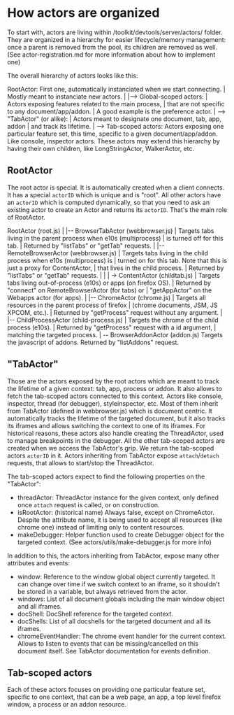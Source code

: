 # How actors are organized

To start with, actors are living within /toolkit/devtools/server/actors/ folder.
They are organized in a hierarchy for easier lifecycle/memory management:
once a parent is removed from the pool, its children are removed as well.
(See actor-registration.md for more information about how to implement one)

The overall hierarchy of actors looks like this:

  RootActor: First one, automatically instanciated when we start connecting.
   |         Mostly meant to instanciate new actors.
   |
   |--> Global-scoped actors:
   |    Actors exposing features related to the main process,
   |    that are not specific to any document/app/addon.
   |    A good example is the preference actor.
   |
   \--> "TabActor" (or alike):
          |    Actors meant to designate one document, tab, app, addon
          |    and track its lifetime.
          |
          \--> Tab-scoped actors:
               Actors exposing one particular feature set, this time,
               specific to a given document/app/addon.
               Like console, inspector actors.
               These actors may extend this hierarchy by having their
               own children, like LongStringActor, WalkerActor, etc.

## RootActor

The root actor is special. It is automatically created when a client connects.
It has a special `actorID` which is unique and is "root".
All other actors have an `actorID` which is computed dynamically,
so that you need to ask an existing actor to create an Actor
and returns its `actorID`. That's the main role of RootActor.

  RootActor (root.js)
   |
   |-- BrowserTabActor (webbrowser.js)
   |   Targets tabs living in the parent process when e10s (multiprocess)
   |   is turned off for this tab.
   |   Returned by "listTabs" or "getTab" requests.
   |
   |-- RemoteBrowserActor (webbrowser.js)
   |   Targets tabs living in the child process when e10s (multiprocess) is
   |   turned on for this tab. Note that this is just a proxy for ContentActor,
   |   that lives in the child process.
   |   Returned by "listTabs" or "getTab" requests.
   |   |
   |   \-> ContentActor (childtab.js)
   |       Targets tabs living out-of-process (e10s) or apps (on firefox OS).
   |       Returned by "connect" on RemoteBrowserActor (for tabs) or
   |       "getAppActor" on the Webapps actor (for apps).
   |
   |-- ChromeActor (chrome.js)
   |   Targets all resources in the parent process of firefox
   |   (chrome documents, JSM, JS XPCOM, etc.).
   |   Returned by "getProcess" request without any argument.
   |
   |-- ChildProcessActor (child-process.js)
   |   Targets the chrome of the child process (e10s).
   |   Returned by "getProcess" request with a id argument,
   |   matching the targeted process.
   |
   \-- BrowserAddonActor (addon.js)
       Targets the javascript of addons.
       Returned by "listAddons" request.

## "TabActor"

Those are the actors exposed by the root actors which are meant to track the
lifetime of a given context: tab, app, process or addon. It also allows
to fetch the tab-scoped actors connected to this context. Actors like console,
inspector, thread (for debugger), styleinspector, etc. Most of them inherit
from TabActor (defined in webbrowser.js) which is document centric.
It automatically tracks the lifetime of the targeted document, but it also
tracks its iframes and allows switching the context to one of its iframes.
For historical reasons, these actors also handle creating the ThreadActor,
used to manage breakpoints in the debugger. All the other tab-scoped actors are
created when we access the TabActor's grip. We return the tab-scoped actors
`actorID` in it. Actors inheriting from TabActor expose `attach`/`detach`
requests, that allows to start/stop the ThreadActor.

The tab-scoped actors expect to find the following properties on the "TabActor":
 - threadActor:
   ThreadActor instance for the given context,
   only defined once `attach` request is called, or on construction.
 - isRootActor: (historical name)
   Always false, except on ChromeActor.
   Despite the attribute name, it is being used to accept all resources
   (like chrome one) instead of limiting only to content resources.
 - makeDebugger:
   Helper function used to create Debugger object for the targeted context.
   (See actors/utils/make-debugger.js for more info)

In addition to this, the actors inheriting from TabActor, expose many other
attributes and events:
 - window:
   Reference to the window global object currently targeted.
   It can change over time if we switch context to an iframe, so it
   shouldn't be stored in a variable, but always retrieved from the actor.
 - windows:
   List of all document globals including the main window object and all iframes.
 - docShell:
   DocShell reference for the targeted context.
 - docShells:
   List of all docshells for the targeted document and all its iframes.
 - chromeEventHandler:
   The chrome event handler for the current context. Allows to listen to events
   that can be missing/cancelled on this document itself.
See TabActor documentation for events definition.


## Tab-scoped actors

Each of these actors focuses on providing one particular feature set, specific to one context,
that can be a web page, an app, a top level firefox window, a process or an addon resource.

